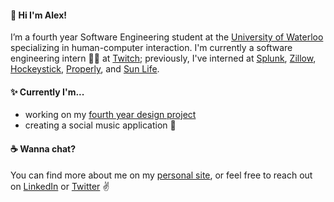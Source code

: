 #### :wave: Hi I'm Alex!
I’m a fourth year Software Engineering student at the [University of Waterloo](https://uwaterloo.ca/) specializing in human-computer interaction. I'm currently a software engineering intern :woman_technologist: at [Twitch](https://www.twitch.tv/); previously, I've interned at [Splunk](https://www.splunk.com/), [Zillow](https://www.zillow.com/), [Hockeystick](https://www.hockeystick.co/), [Properly](https://www.properly.ca/), and [Sun Life](https://www.sunlife.ca/en/).

#### :sparkles: Currently I'm...
- working on my [fourth year design project](https://github.com/Team-Chicken-Nuggets/quizem-frontend)
- creating a social music application :eyes:

#### :coffee: Wanna chat?
You can find more about me on my [personal site](https://www.alexgirard.me), or feel free to reach out on [LinkedIn](https://www.linkedin.com/in/alexandra-girard/) or [Twitter](https://twitter.com/alex_girard9) :v:
